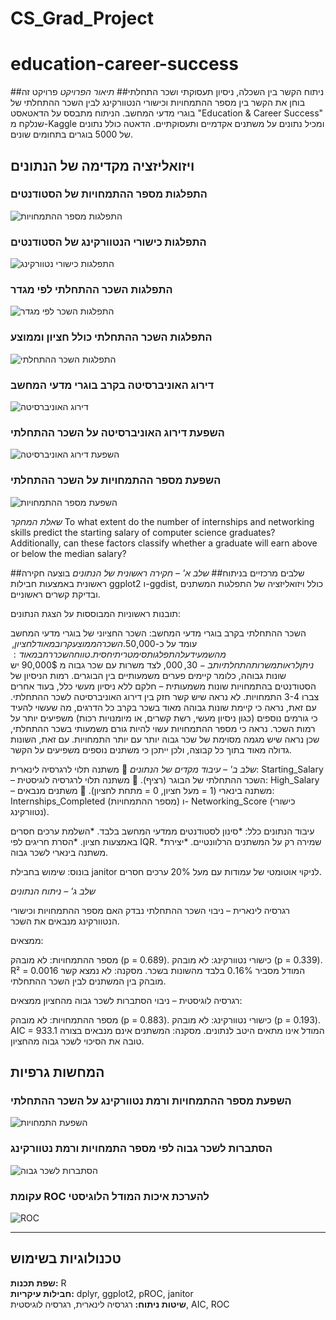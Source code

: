 # CS_Grad_Project
# education-career-success

##ניתוח הקשר בין השכלה, ניסיון תעסוקתי ושכר התחלתי##
*תיאור הפרויקט*
פרויקט זה בוחן את הקשר בין מספר ההתמחויות וכישורי הנטוורקינג לבין השכר ההתחלתי של בוגרי מדעי המחשב.
הניתוח מתבסס על הדאטאסט "Education & Career Success" שנלקח מ-Kaggle ומכיל נתונים על משתנים אקדמיים ותעסוקתיים. 
הדאטה כולל נתונים של 5000 בוגרים בתחומים שונים.

##  ויזואליזציה מקדימה  של הנתונים

### התפלגות מספר ההתמחויות של הסטודנטים
![התפלגות מספר ההתמחויות](internships_distribution.png) 

### התפלגות כישורי הנטוורקינג של הסטודנטים
![התפלגות כישורי נטוורקינג](networking_score_distribution.png)

### התפלגות השכר ההתחלתי לפי מגדר
![התפלגות השכר לפי מגדר](salary_distribution_gender.png)

###  התפלגות השכר ההתחלתי כולל חציון וממוצע
![התפלגות השכר ההתחלתי](salary_distribution_violin.png)

###  דירוג האוניברסיטה בקרב בוגרי מדעי המחשב
![דירוג האוניברסיטה](university_ranking_distribution.png)

### השפעת דירוג האוניברסיטה על השכר ההתחלתי
![השפעת דירוג האוניברסיטה](university_ranking_vs_salary.png)

###  השפעת מספר ההתמחויות על השכר ההתחלתי
![השפעת מספר ההתמחויות](internships_vs_salary.png)


*שאלת המחקר*
To what extent do the number of internships and networking skills predict the starting salary of computer science graduates?  
Additionally, can these factors classify whether a graduate will earn above or below the median salary?

##שלבים מרכזיים בניתוח##
*שלב א' – חקירה ראשונית של הנתונים*
בוצעה חקירה ראשונית באמצעות חבילות ggplot2 ו-ggdist, כולל ויזואליזציה של התפלגות המשתנים ובדיקת קשרים ראשוניים.

תובנות ראשוניות המבוססות על הצגת הנתונים:

השכר ההתחלתי בקרב בוגרי מדעי המחשב: השכר החציוני של בוגרי מדעי המחשב עומד על כ-50,000$. השכר הממוצע קרוב מאוד לחציון, מה שמעיד על התפלגות סימטרית יחסית. טווח השכר רחב מאוד: ניתן לראות משרות התחלתיות ב-30,000$, לצד משרות עם שכר גבוה מ 90,000$  יש שונות גבוהה, כלומר קיימים פערים משמעותיים בין הבוגרים. 
רמות הניסיון של הסטודנטים בהתמחויות שונות משמעותית – חלקם ללא ניסיון מעשי כלל, בעוד אחרים צברו 3-4 התמחויות. 
לא נראה שיש קשר חזק בין דירוג האוניברסיטה לשכר ההתחלתי. עם זאת, נראה כי קיימת שונות גבוהה מאוד בשכר בקרב כל הדרגים, מה שעשוי להעיד כי גורמים נוספים (כגון ניסיון מעשי, רשת קשרים, או מיומנויות רכות) משפיעים יותר על רמות השכר. 
נראה כי מספר ההתמחויות עשוי להיות גורם משמעותי בשכר ההתחלתי, שכן נראה שיש מגמה מסוימת של שכר גבוה יותר עם יותר התמחויות. עם זאת, השונות גדולה מאוד בתוך כל קבוצה, ולכן ייתכן כי משתנים נוספים משפיעים על הקשר.
 
*שלב ב' – עיבוד מקדים של הנתונים*
🔹 משתנה תלוי לרגרסיה לינארית: Starting_Salary – השכר ההתחלתי של הבוגר (רציף).
🔹 משתנה תלוי לרגרסיה לוגיסטית: High_Salary – משתנה בינארי (1 = מעל חציון, 0 = מתחת לחציון).
🔹 משתנים מנבאים: Internships_Completed (מספר ההתמחויות) ו- Networking_Score (כישורי נטוורקינג).

עיבוד הנתונים כלל:
 *סינון לסטודנטים ממדעי המחשב בלבד.
 *השלמת ערכים חסרים באמצעות חציון.
 *הסרת חריגים לפי IQR.
 *שמירה רק על המשתנים הרלוונטיים.
 *יצירת משתנה בינארי לשכר גבוה.

בונוס: שימוש בחבילת janitor לניקוי אוטומטי של עמודות עם מעל 20% ערכים חסרים.

*שלב ג' – ניתוח הנתונים*

רגרסיה לינארית – ניבוי השכר ההתחלתי
נבדק האם מספר ההתמחויות וכישורי הנטוורקינג מנבאים את השכר.

 ממצאים:

מספר ההתמחויות: לא מובהק (p = 0.689).
כישורי נטוורקינג: לא מובהק (p = 0.339).
R² = 0.0016  המודל מסביר 0.16% בלבד מהשונות בשכר.
מסקנה: לא נמצא קשר מובהק בין המשתנים לבין השכר ההתחלתי.

רגרסיה לוגיסטית – ניבוי הסתברות לשכר גבוה מהחציון
ממצאים:

מספר ההתמחויות: לא מובהק (p = 0.883).
כישורי נטוורקינג: לא מובהק (p = 0.193).
AIC = 933.1  המודל אינו מתאים היטב לנתונים.
מסקנה: המשתנים אינם מנבאים בצורה טובה את הסיכוי לשכר גבוה מהחציון.


##  **המחשות גרפיות**

###  **השפעת מספר ההתמחויות ורמת נטוורקינג על השכר ההתחלתי**
![השפעת התמחויות](salary_vs_internships_networking.png)

###  **הסתברות לשכר גבוה לפי מספר התמחויות ורמת נטוורקינג**
![הסתברות לשכר גבוה](salary_prediction_probabilities.png)

###  **עקומת ROC להערכת איכות המודל הלוגיסטי**
![ROC](ROC_curve.png)

---

##  **טכנולוגיות בשימוש**
 **שפת תכנות:** R  
 **חבילות עיקריות:** dplyr, ggplot2, pROC, janitor  
**שיטות ניתוח:** רגרסיה לינארית, רגרסיה לוגיסטית, AIC, ROC  
